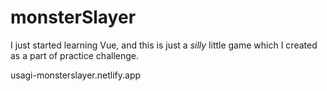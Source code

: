# monsterSlayer

I just started learning Vue, and this is just a _silly_ little game which I created as a part of practice challenge.

usagi-monsterslayer.netlify.app
